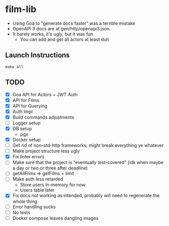 # film-lib

- Using Goa to "generate docs faster" was a terrible mistake
- OpenAPI 3 docs are at gen/http/openapi3.json
- It barely works, it's ugly, but it was fun
  - You can add and get all actors at least duh

## Launch Instructions

```
make all
```

## TODO
- [x] Goa API for Actors + JWT Auth
- [x] API for Films
- [x] API for Querying
- [x] Auth Impl
- [x] Build commands adjustments
- [ ] Logger setup
- [x] DB setup
  - pgx
- [x] Docker setup
- [ ] Get rid of non-std-http frameworks; might break everything ye whatever
- [ ] Make project structure less ugly
- [x] Fix linter errors
- [ ] Make sure that the project is "eventually test-covered" (idk when maybe a day or two or three after deadline)
- [ ] getAllFilms => getFilms + limit
- [ ] Make auth less retarded
  - Store users in-memory for now
  - Users table later
- [x] Fix docs not working as intended, probably will need to regenerate the whole thing
- [ ] Error handling sucks
- [ ] No tests
- [ ] Docker compose leaves dangling images
